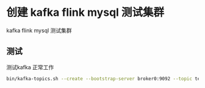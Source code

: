 # 创建 kafka flink mysql 测试集群
kafka flink mysql 测试集群

## 测试
测试kafka 正常工作
```bash
bin/kafka-topics.sh --create --bootstrap-server broker0:9092 --topic test1 --partitions 3 --replication-factor 3 --config min.insync.replicas=2
```
